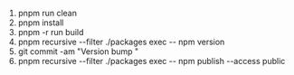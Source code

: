 1. pnpm run clean
2. pnpm install
3. pnpm -r run build
4. pnpm recursive --filter ./packages exec -- npm version <version>
5. git commit -am "Version bump <version>"
6. pnpm recursive --filter ./packages exec -- npm publish --access public